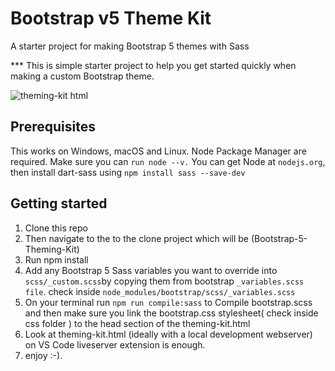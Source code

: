# Bootstrap v5 Theme Kit
A starter project for making Bootstrap 5 themes with Sass

*** This is simple starter project to help you get started quickly when making a custom Bootstrap theme.

![theming-kit html](https://user-images.githubusercontent.com/11283502/116907735-a58d7280-ac4a-11eb-8dbd-b905648593f8.png)



## Prerequisites

This works on Windows, macOS and Linux.
Node Package Manager are required. Make sure you can `run node --v.`
You can get Node at `nodejs.org`, then install dart-sass using `npm install sass --save-dev`

## Getting started

1. Clone this repo 
2. Then navigate to the to the clone project which will be (Bootstrap-5-Theming-Kit)
3. Run npm install
4. Add any Bootstrap 5 Sass variables you want to override into `scss/_custom.scss`by  copying them from bootstrap ```_variables.scss file```.
 check inside ```node_modules/bootstrap/scss/_variables.scss```
5. On your terminal run ``npm run compile:sass`` to Compile bootstrap.scss and then make sure you link the bootstrap.css stylesheet( check inside css folder ) to the head section of the theming-kit.html
6. Look at theming-kit.html (ideally with a local development webserver) on VS Code liveserver extension is enough.  
7. enjoy :-).